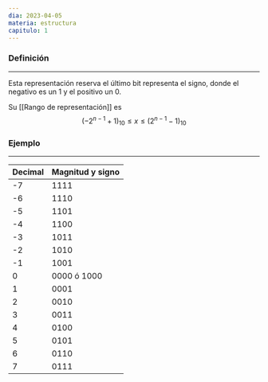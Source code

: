 ```yaml
---
dia: 2023-04-05
materia: estructura
capitulo: 1
---
```

### Definición
---
Esta representación reserva el último bit representa el signo, donde el negativo es un $1$ y el positivo un $0$. 

Su [[Rango de representación]] es $$ (-2^{n-1} + 1)_{10} \le x \le (2^{n-1} - 1)_{10}$$


### Ejemplo
---
| Decimal | Magnitud y signo |
| ------- | ---------------- |
| -7      | 1111             |
| -6      | 1110             |
| -5      | 1101             |
| -4      | 1100             |
| -3      | 1011             |
| -2      | 1010             |
| -1      | 1001             |
| 0       | 0000 ó 1000      |
| 1       | 0001             |
| 2       | 0010             |
| 3       | 0011             |
| 4       | 0100             |
| 5       | 0101             |
| 6       | 0110             |
| 7       | 0111             |

